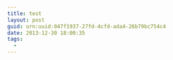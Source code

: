```yaml
---
title: test
layout: post
guid: urn:uuid:047f1937-27fd-4cfd-ada4-26b79bc754c4
date: 2013-12-30 18:00:35
tags:
  - 
---
```



